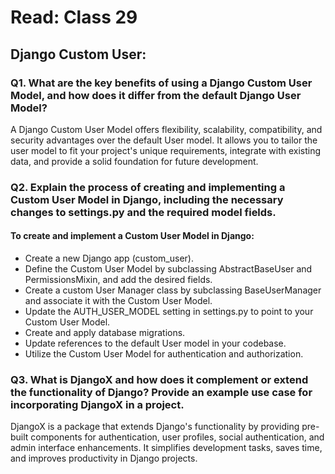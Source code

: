 # Read: Class 29

## Django Custom User:

### Q1. What are the key benefits of using a Django Custom User Model, and how does it differ from the default Django User Model?


A Django Custom User Model offers flexibility, scalability, compatibility, and security advantages over the default User model. It allows you to tailor the user model to fit your project's unique requirements, integrate with existing data, and provide a solid foundation for future development.


### Q2. Explain the process of creating and implementing a Custom User Model in Django, including the necessary changes to settings.py and the required model fields.

#### To create and implement a Custom User Model in Django:

- Create a new Django app (custom_user).
- Define the Custom User Model by subclassing AbstractBaseUser and PermissionsMixin, and add the desired fields.
- Create a custom User Manager class by subclassing BaseUserManager and associate it with the Custom User Model.
- Update the AUTH_USER_MODEL setting in settings.py to point to your Custom User Model.
- Create and apply database migrations.
- Update references to the default User model in your codebase.
- Utilize the Custom User Model for authentication and authorization.


### Q3. What is DjangoX and how does it complement or extend the functionality of Django? Provide an example use case for incorporating DjangoX in a project.

DjangoX is a package that extends Django's functionality by providing pre-built components for authentication, user profiles, social authentication, and admin interface enhancements. It simplifies development tasks, saves time, and improves productivity in Django projects.



